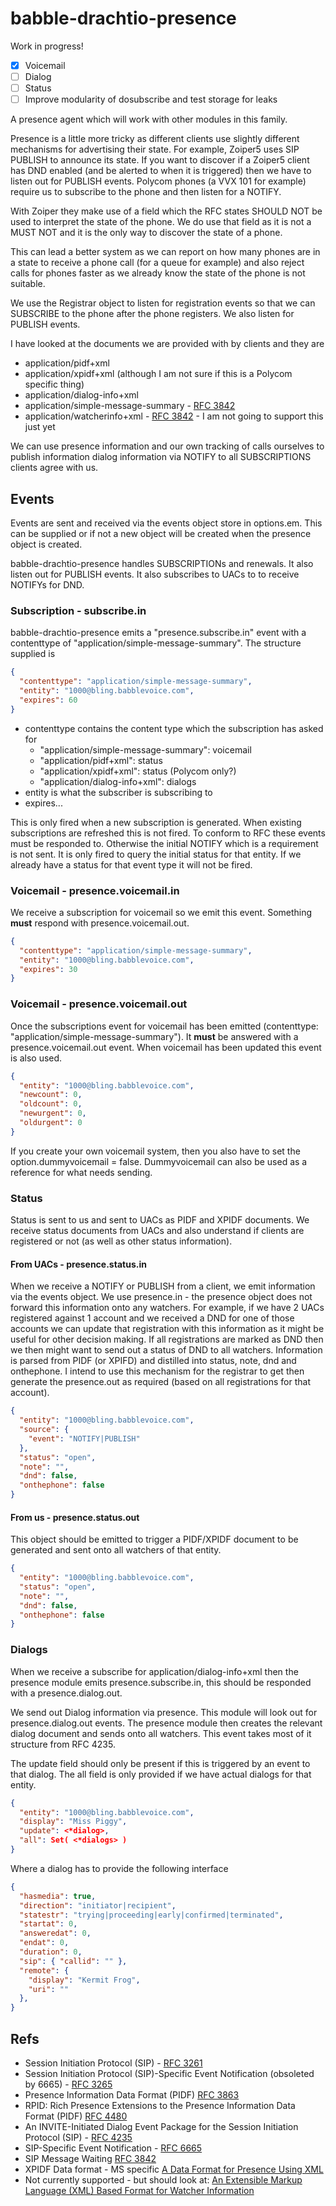 # babble-drachtio-presence

Work in progress!

- [x] Voicemail
- [ ] Dialog
- [ ] Status
- [ ] Improve modularity of dosubscribe and test storage for leaks

A presence agent which will work with other modules in this family.

Presence is a little more tricky as different clients use slightly different mechanisms for advertising their state. For example, Zoiper5 uses SIP PUBLISH to announce its state. If you want to discover if a Zoiper5 client has DND enabled (and be alerted to when it is triggered) then we have to listen out for PUBLISH events. Polycom phones (a VVX 101 for example) require us to subscribe to the phone and then listen for a NOTIFY.

With Zoiper they make use of a field which the RFC states SHOULD NOT be used to interpret the state of the phone. We do use that field as it is not a MUST NOT and it is the only way to discover the state of a phone.

This can lead a better system as we can report on how many phones are in a state to receive a phone call (for a queue for example) and also reject calls for phones faster as we already know the state of the phone is not suitable.

We use the Registrar object to listen for registration events so that we can SUBSCRIBE to the phone after the phone registers. We also listen for PUBLISH events.

I have looked at the documents we are provided with by clients and they are
* application/pidf+xml
* application/xpidf+xml (although I am not sure if this is a Polycom specific thing)
* application/dialog-info+xml
* application/simple-message-summary - [RFC 3842](https://tools.ietf.org/html/rfc3842)
* application/watcherinfo+xml - [RFC 3842](https://tools.ietf.org/html/rfc3842) - I am not going to support this just yet

We can use presence information and our own tracking of calls ourselves to publish information dialog information via NOTIFY to all SUBSCRIPTIONS clients agree with us.

## Events

Events are sent and received via the events object store in options.em. This can be supplied or if not a new object will be created when the presence object is created.

babble-drachtio-presence handles SUBSCRIPTIONs and renewals. It also listen out for PUBLISH events. It also subscribes to UACs to to receive NOTIFYs for DND.

### Subscription - subscribe.in

babble-drachtio-presence emits a "presence.subscribe.in" event with a contenttype of "application/simple-message-summary". The structure supplied is

```json
{
  "contenttype": "application/simple-message-summary",
  "entity": "1000@bling.babblevoice.com",
  "expires": 60
}
```

* contenttype contains the content type which the subscription has asked for
  * "application/simple-message-summary": voicemail
  * "application/pidf+xml": status
  * "application/xpidf+xml": status (Polycom only?)
  * "application/dialog-info+xml": dialogs
* entity is what the subscriber is subscribing to
* expires...

This is only fired when a new subscription is generated. When existing subscriptions are refreshed this is not fired. To conform to RFC these events must be responded to. Otherwise the initial NOTIFY which is a requirement is not sent. It is only fired to query the initial status for that entity. If we already have a status for that event type it will not be fired.

### Voicemail - presence.voicemail.in

We receive a subscription for voicemail so we emit this event. Something **must** respond with presence.voicemail.out.

```json
{
  "contenttype": "application/simple-message-summary",
  "entity": "1000@bling.babblevoice.com",
  "expires": 30
}
```

### Voicemail - presence.voicemail.out

Once the subscriptions event for voicemail has been emitted (contenttype: "application/simple-message-summary"). It **must** be answered with a presence.voicemail.out event. When voicemail has been updated this event is also used.

```json
{
  "entity": "1000@bling.babblevoice.com",
  "newcount": 0,
  "oldcount": 0,
  "newurgent": 0,
  "oldurgent": 0
}
```

If you create your own voicemail system, then you also have to set the option.dummyvoicemail = false. Dummyvoicemail can also be used as a reference for what needs sending.

### Status

Status is sent to us and sent to UACs as PIDF and XPIDF documents. We receive status documents from UACs and also understand if clients are registered or not (as well as other status information).

#### From UACs - presence.status.in

When we receive a NOTIFY or PUBLISH from a client, we emit information via the events object. We use presence.in - the presence object does not forward this information onto any watchers. For example, if we have 2 UACs registered against 1 account and we received a DND for one of those accounts we can update that registration with this information as it might be useful for other decision making. If all registrations are marked as DND then we then might want to send out a status of DND to all watchers. Information is parsed from PIDF (or XPIFD) and distilled into status, note, dnd and onthephone. I intend to use this mechanism for the registrar to get then generate the presence.out as required (based on all registrations for that account).

```json
{
  "entity": "1000@bling.babblevoice.com",
  "source": {
    "event": "NOTIFY|PUBLISH"
  },
  "status": "open",
  "note": "",
  "dnd": false,
  "onthephone": false
}
```

#### From us - presence.status.out

This object should be emitted to trigger a PIDF/XPIDF document to be generated and sent onto all watchers of that entity.

```json
{
  "entity": "1000@bling.babblevoice.com",
  "status": "open",
  "note": "",
  "dnd": false,
  "onthephone": false
}
```

### Dialogs

When we receive a subscribe for application/dialog-info+xml then the presence module emits presence.subscribe.in, this should be responded with a presence.dialog.out.

We send out Dialog information via presence. This module will look out for presence.dialog.out events. The presence module then creates the relevant dialog document and sends onto all watchers. This event takes most of it structure from RFC 4235.

The update field should only be present if this is triggered by an event to that dialog. The all field is only provided if we have actual dialogs for that entity.

```json
{
  "entity": "1000@bling.babblevoice.com",
  "display": "Miss Piggy",
  "update": <*dialog>,
  "all": Set( <*dialogs> )
}
```
Where a dialog has to provide the following interface

```json
{
  "hasmedia": true,
  "direction": "initiator|recipient",
  "statestr": "trying|proceeding|early|confirmed|terminated",
  "startat": 0,
  "answeredat": 0,
  "endat": 0,
  "duration": 0,
  "sip": { "callid": "" },
  "remote": {
    "display": "Kermit Frog",
    "uri": ""
  },
}
```

## Refs

* Session Initiation Protocol (SIP) - [RFC 3261](https://tools.ietf.org/html/rfc3261)
* Session Initiation Protocol (SIP)-Specific Event Notification (obsoleted by 6665) - [RFC 3265](https://tools.ietf.org/html/rfc3265)
* Presence Information Data Format (PIDF) [RFC 3863](https://tools.ietf.org/html/rfc3863)
* RPID: Rich Presence Extensions to the Presence Information Data Format (PIDF) [RFC 4480](https://tools.ietf.org/html/rfc4480)
* An INVITE-Initiated Dialog Event Package for the Session Initiation Protocol (SIP) - [RFC 4235](https://tools.ietf.org/html/rfc4235)
* SIP-Specific Event Notification - [RFC 6665](https://tools.ietf.org/html/rfc6665)
* SIP Message Waiting [RFC 3842](https://tools.ietf.org/html/rfc3842)
* XPIDF Data format - MS specific [A Data Format for Presence Using XML](https://tools.ietf.org/html/draft-rosenberg-impp-pidf-00)
* Not currently supported - but should look at: [An Extensible Markup Language (XML) Based Format for Watcher Information](https://www.rfc-editor.org/rfc/rfc3858.html)
